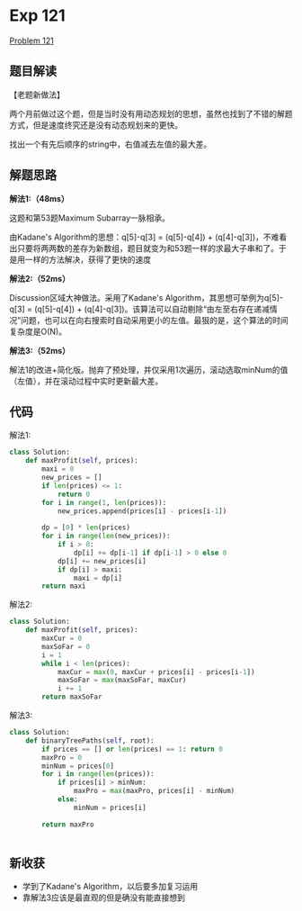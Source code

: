 # Exp 121

[Problem 121](https://leetcode.com/problems/best-time-to-buy-and-sell-stock/description/)

## 题目解读

【老题新做法】

两个月前做过这个题，但是当时没有用动态规划的思想，虽然也找到了不错的解题方式，但是速度终究还是没有动态规划来的更快。

找出一个有先后顺序的string中，右值减去左值的最大差。

## 解题思路

**解法1:（48ms）**

这题和第53题Maximum Subarray一脉相承。

由Kadane's Algorithm的思想：q[5]-q[3] = (q[5]-q[4]) + (q[4]-q[3])，不难看出只要将两两数的差存为新数组，题目就变为和53题一样的求最大子串和了。于是用一样的方法解决，获得了更快的速度

**解法2:（52ms）**

Discussion区域大神做法。采用了Kadane's Algorithm，其思想可举例为q[5]-q[3] = (q[5]-q[4]) + (q[4]-q[3])。该算法可以自动剔除“由左至右存在递减情况”问题，也可以在向右搜索时自动采用更小的左值。最狠的是，这个算法的时间复杂度是O(N)。

**解法3:（52ms）**

解法1的改进+简化版。抛弃了预处理，并仅采用1次遍历，滚动选取minNum的值（左值），并在滚动过程中实时更新最大差。

## 代码

解法1:

```python
class Solution:
    def maxProfit(self, prices):
        maxi = 0
        new_prices = []
        if len(prices) <= 1:
            return 0
        for i in range(1, len(prices)):
            new_prices.append(prices[i] - prices[i-1])
        
        dp = [0] * len(prices)
        for i in range(len(new_prices)):
            if i > 0:
                dp[i] += dp[i-1] if dp[i-1] > 0 else 0
            dp[i] += new_prices[i]
            if dp[i] > maxi:
                maxi = dp[i]
        return maxi
```

解法2:

```python
class Solution:
    def maxProfit(self, prices):
        maxCur = 0
        maxSoFar = 0
        i = 1
        while i < len(prices):
            maxCur = max(0, maxCur + prices[i] - prices[i-1])
            maxSoFar = max(maxSoFar, maxCur)
            i += 1
        return maxSoFar
```

解法3:

```python
class Solution:
    def binaryTreePaths(self, root):
        if prices == [] or len(prices) == 1: return 0
        maxPro = 0
        minNum = prices[0]
        for i in range(len(prices)):
            if prices[i] > minNum:
                maxPro = max(maxPro, prices[i] - minNum)
            else:
                minNum = prices[i]
                    
        return maxPro
                
```



## 新收获

- 学到了Kadane's Algorithm，以后要多加复习运用
- 靠解法3应该是最直观的但是确没有能直接想到



